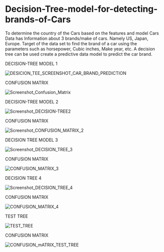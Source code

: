 # Decision-Tree-model-for-detecting-brands-of-Cars
To determine the country of the Cars based on the features and model
Cars Data has Information about 3 brands/make of cars. Namely US, Japan, Europe. Target of the data set to find the brand of a car using the parameters such as horsepower, Cubic inches, Make year, etc.
A decision tree can be used create a predictive data model to predict the car brand.


DECISION-TREE MODEL 1



![DESICION_TEE_SCREENSHOT_CAR_BRAND_PREDICTION](https://user-images.githubusercontent.com/35908804/190478490-4b7dc1d5-fac3-4f69-9e40-61797e57e5b4.jpg)



CONFUSION MATRIX



![Screenshot_Confusion_Matrix](https://user-images.githubusercontent.com/35908804/190480833-6af26e20-c6ca-481e-87a8-08c7f5e10521.jpg)





DECISION-TREE MODEL 2




![Screenshot_DECISION-TREE2](https://user-images.githubusercontent.com/35908804/190481957-4f0177b6-676a-4df4-858f-236437c18763.jpg)










CONFUSION MATRIX






![Screenshot_CONFUSION_MATRIX_2](https://user-images.githubusercontent.com/35908804/190482858-042ec993-fe23-42f8-836d-523184b83a08.jpg)





DECISION TREE MODEL 3



![Screenshot_DECISION_TREE_3](https://user-images.githubusercontent.com/35908804/190537224-27373ca3-417a-4140-aa12-2f80890d6dae.jpg)





CONFUSION MATRIX




![CONFUSION_MATRIX_3](https://user-images.githubusercontent.com/35908804/190537244-c6c4e891-cdd0-4ca8-b517-b857efb98835.jpg)





DECISION TREE 4




![Screenshot_DECISION_TREE_4](https://user-images.githubusercontent.com/35908804/190536979-8862fb2b-cb37-494f-a82a-87354d2d2989.jpg)







CONFUSION MATRIX




![CONFUSION_MATRIX_4](https://user-images.githubusercontent.com/35908804/190537002-1ef28190-ba7a-4683-bc7f-3e13dc8a923d.jpg)


TEST TREE



![TEST_TREE](https://user-images.githubusercontent.com/35908804/190537643-6d2c18a9-a276-4a1e-b4bb-228243c3b76f.jpg)





CONFUSION MATRIX




![CONFUSION_mATRIX_TEST_TREE](https://user-images.githubusercontent.com/35908804/190537659-3d055d7d-3904-4926-8e25-1df5b79e6158.jpg)

